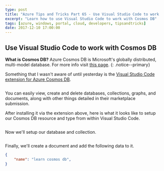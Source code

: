 ```yaml
---
type: post
title: "Azure Tips and Tricks Part 65 - Use Visual Studio Code to work with Cosmos DB"
excerpt: "Learn how to use Visual Studio Code to work with Cosmos DB"
tags: [azure, windows, portal, cloud, developers, tipsandtricks]
date: 2017-12-10 17:00:00
---
```



## Use Visual Studio Code to work with Cosmos DB

**What is Cosmos DB?** Azure Cosmos DB is Microsoft's globally distributed, multi-model database. For more info visit [this page](https://docs.microsoft.com/en-us/azure/cosmos-db/introduction).
{: .notice--primary}

Something that I wasn't aware of until yesterday is the [Visual Studio Code extension for Azure Cosmos DB](https://marketplace.visualstudio.com/items?itemName=ms-azuretools.vscode-cosmosdb).

<img :src="$withBase('/files/cosmosvscode1.png')">

You can easily view, create and delete databases, collections, graphs, and documents, along with other things detailed in their marketplace submission.  

After installing it via the extension above, here is what it looks like to setup our Cosmos DB resource and type from within Visual Studio Code. 

<img :src="$withBase('/files/cosmosvscode2.gif')">

Now we'll setup our database and collection. 

<img :src="$withBase('/files/cosmosvscode4.gif')">

Finally, we'll create a document and add the following data to it. 

```json
{
    "name": "learn cosmos db",
}
```

<img :src="$withBase('/files/cosmosvscode3.gif')">
